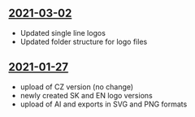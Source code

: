 ## [2021-03-02](https://github.com/faktaoklimatu/graphics/blob/4d81f86cc20fe6de19119dc24c71dbeade97eece/Brand/logo/logo-zakladni/logo.ai)

- Updated single line logos
- Updated folder structure for logo files

## [2021-01-27](https://github.com/faktaoklimatu/graphics/blob/2f4d766d34f0cb13795480cecfc0fcdff8ee0bc2/Brand/logo.ai)

- upload of CZ version (no change)
- newly created SK and EN logo versions
- upload of AI and exports in SVG and PNG formats

